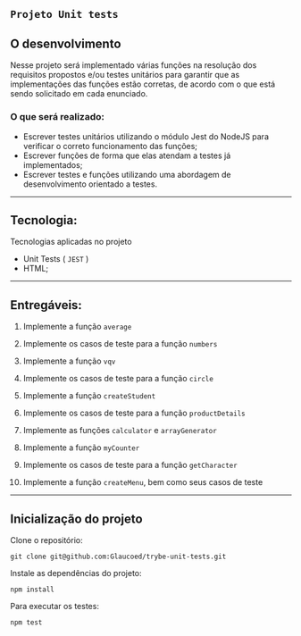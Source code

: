 ## **`Projeto Unit tests`** ##

## O desenvolvimento

Nesse projeto será implementado várias funções na resolução dos requisitos propostos e/ou testes unitários para garantir que as implementações das funções estão corretas, de acordo com o que está sendo solicitado em cada enunciado.

### O que será realizado:

- Escrever testes unitários utilizando o módulo Jest do NodeJS para verificar o correto funcionamento das funções;
- Escrever funções de forma que elas atendam a testes já implementados;
- Escrever testes e funções utilizando uma abordagem de desenvolvimento orientado a testes.

---

## Tecnologia:

Tecnologias aplicadas no projeto

- Unit Tests ( `JEST` )
- HTML;
---

## Entregáveis:

1. Implemente a função `average`

2. Implemente os casos de teste para a função `numbers`

3. Implemente a função `vqv`

4. Implemente os casos de teste para a função `circle`

5. Implemente a função `createStudent`

6. Implemente os casos de teste para a função `productDetails`

7. Implemente as funções `calculator` e `arrayGenerator`

8. Implemente a função `myCounter`

9. Implemente os casos de teste para a função `getCharacter`

10. Implemente a função `createMenu`, bem como seus casos de teste

---
## Inicialização do projeto

Clone o repositório: 

```
git clone git@github.com:Glaucoed/trybe-unit-tests.git
```
Instale as dependências do projeto:
```
npm install
```

Para executar os testes:

```
npm test
```

